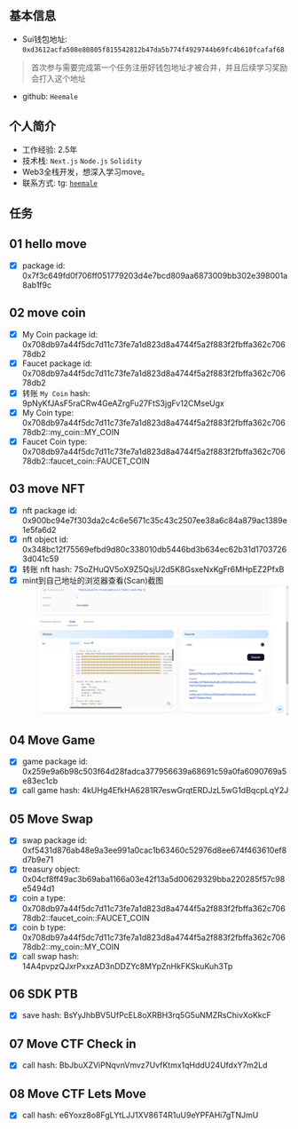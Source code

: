 ## 基本信息
- Sui钱包地址: `0xd3612acfa508e80805f815542812b47da5b774f4929744b69fc4b610fcafaf68`
> 首次参与需要完成第一个任务注册好钱包地址才被合并，并且后续学习奖励会打入这个地址
- github: `Heemale`

## 个人简介
- 工作经验: 2.5年
- 技术栈: `Next.js` `Node.js` `Solidity`
- Web3全栈开发，想深入学习move。
- 联系方式: tg: [`heemale`](https://t.me/heemale)

## 任务

##   01 hello move
- [x] package id: 0x7f3c649fd0f706ff051779203d4e7bcd809aa6873009bb302e398001a8ab1f9c

##   02 move coin
- [x] My Coin package id: 0x708db97a44f5dc7d11c73fe7a1d823d8a4744f5a2f883f2fbffa362c70678db2
- [x] Faucet package id: 0x708db97a44f5dc7d11c73fe7a1d823d8a4744f5a2f883f2fbffa362c70678db2
- [x] 转账 `My Coin` hash: 9pNyKfJAsF5raCRw4GeAZrgFu27FtS3jgFv12CMseUgx
- [x] My Coin type: 0x708db97a44f5dc7d11c73fe7a1d823d8a4744f5a2f883f2fbffa362c70678db2::my_coin::MY_COIN
- [x] Faucet Coin type: 0x708db97a44f5dc7d11c73fe7a1d823d8a4744f5a2f883f2fbffa362c70678db2::faucet_coin::FAUCET_COIN

##   03 move NFT
- [x] nft package id: 0x900bc94e7f303da2c4c6e5671c35c43c2507ee38a6c84a879ac1389e1e5fa6d2
- [x] nft object id: 0x348bc12f75569efbd9d80c338010db5446bd3b634ec62b31d17037263d041c59
- [x] 转账 nft hash: 7SoZHuQV5oX9Z5QsjU2d5K8GsxeNxKgFr6MHpEZ2PfxB
- [x] mint到自己地址的浏览器查看(Scan)截图
![minNFT](./notes/img/mintNFT.png)

##   04 Move Game
- [x] game package id: 0x259e9a6b98c503f64d28fadca377956639a68691c59a0fa6090769a5e83ec1cb
- [x] call game hash: 4kUHg4EfkHA6281R7eswGrqtERDJzL5wG1dBqcpLqY2J

##   05 Move Swap
- [x] swap package id: 0xf5431d876ab48e9a3ee991a0cac1b63460c52976d8ee674f463610ef8d7b9e71
- [x] treasury object: 0x04cf8ff49ac3b69aba1166a03e42f13a5d00629329bba220285f57c98e5494d1
- [x] coin a type: 0x708db97a44f5dc7d11c73fe7a1d823d8a4744f5a2f883f2fbffa362c70678db2::faucet_coin::FAUCET_COIN
- [x] coin b type: 0x708db97a44f5dc7d11c73fe7a1d823d8a4744f5a2f883f2fbffa362c70678db2::my_coin::MY_COIN
- [x] call swap hash: 14A4pvpzQJxrPxxzAD3nDDZYc8MYpZnHkFKSkuKuh3Tp

##   06 SDK PTB
- [x] save hash: BsYyJhbBV5UfPcEL8oXRBH3rq5G5uNMZRsChivXoKkcF

##   07 Move CTF Check in
- [x] call hash: BbJbuXZViPNqvnVmvz7UvfKtmx1qHddU24UfdxY7m2Ld

##   08 Move CTF Lets Move
- [x] call hash: e6Yoxz8o8FgLYtLJJ1XV86T4R1uU9eYPFAHi7gTNJmU